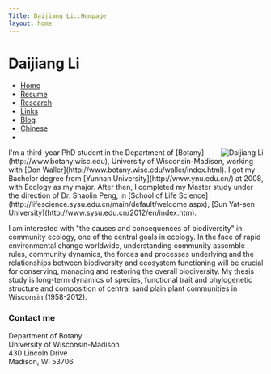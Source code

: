 ```yaml
---
Title: Daijiang Li::Hompage
layout: home
---
```



  
  <h1 class="sitename">Daijiang Li</h1>
  <ul class="nav pills">
  <li class="active"><a href="/"><i class="fa fa-home fa-fw"></i> Home</a></li>
  <li><a href="resume.html" title="Curriculumn Vitae"><i class="fa fa-book fa-fw"></i> Resume</a></li>
  <li><a href="research.html" title="Research"><i class="fa fa-flask fa-fw"></i> Research</a></li>
  <li><a href="links.html" title="Useful links"><i class="fa fa-suitcase fa-fw"></i> Links</a></li>
  <li><a href="/en/"><i class="fa fa-sitemap fa-fw"></i> Blog</a></li>
  <li><a href="/cn/"><i class="fa fa-sitemap fa-fw"></i> Chinese</a></li>
  <li><a href="README.html"><i class="fa fa-info-circle fa-fw"></i> </a></li>
</ul>


<p><img src="http://i.imgur.com/HKoiQ.jpg " title="Daijiang Li" align="right" />
I'm a third-year PhD student in the Department of
[Botany](http://www.botany.wisc.edu), University of Wisconsin-Madison, working with [Don Waller](http://www.botany.wisc.edu/waller/index.html). I got my Bachelor degree from [Yunnan University](http://www.ynu.edu.cn/) at 2008, with Ecology as my major. After then, I completed my Master study under the direction of Dr. Shaolin Peng, in [School of Life Science](http://lifescience.sysu.edu.cn/main/default/welcome.aspx), [Sun Yat-sen University](http://www.sysu.edu.cn/2012/en/index.htm).

I am interested with "the causes and consequences of biodiversity" in community ecology, one of the central goals in ecology. In the face of rapid environmental change worldwide, understanding community assemble rules, community dynamics, the forces and processes underlying and the relationships between biodiversity and ecosystem functioning will be crucial for conserving, managing and restoring the overall biodiversity. My thesis study is long-term dynamics of species, functional trait and phylogenetic structure and composition of central sand plain plant communities in Wisconsin (1958-2012).

### Contact me
Department of Botany  
University of Wisconsin-Madison  
430 Lincoln Drive  
Madison, WI 53706  
<a href="mailto: daijianglee@gmail.com"><i class="fa fa-envelope fa-2x"></i></a>  <a href="https://www.facebook.com/daijianglee"><i class="fa fa-facebook-square fa-2x"></i></a>  <a href="http://www.flickr.com/photos/96722728@N04/"><i class="fa fa-flickr fa-2x"></i></a>
